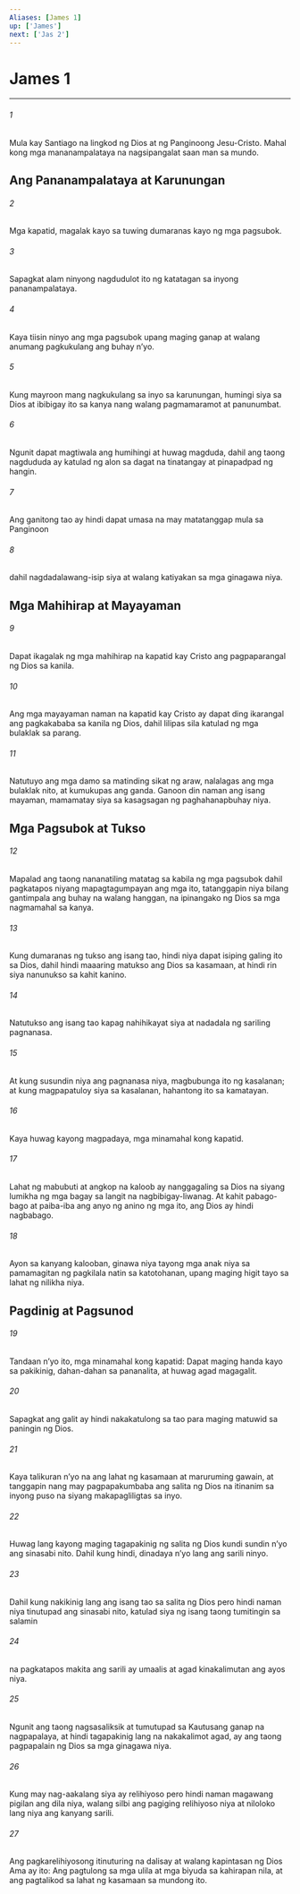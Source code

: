 ```yaml
---
Aliases: [James 1]
up: ['James']
next: ['Jas 2']
---
```

# James 1

***


###### 1 


Mula kay Santiago na lingkod ng Dios at ng Panginoong Jesu-Cristo. Mahal kong mga mananampalataya na nagsipangalat saan man sa mundo.

## Ang Pananampalataya at Karunungan 


###### 2 


Mga kapatid, magalak kayo sa tuwing dumaranas kayo ng mga pagsubok. 


###### 3 


Sapagkat alam ninyong nagdudulot ito ng katatagan sa inyong pananampalataya. 


###### 4 


Kaya tiisin ninyo ang mga pagsubok upang maging ganap at walang anumang pagkukulang ang buhay nʼyo. 


###### 5 


Kung mayroon mang nagkukulang sa inyo sa karunungan, humingi siya sa Dios at ibibigay ito sa kanya nang walang pagmamaramot at panunumbat. 


###### 6 


Ngunit dapat magtiwala ang humihingi at huwag magduda, dahil ang taong nagdududa ay katulad ng alon sa dagat na tinatangay at pinapadpad ng hangin. 


###### 7 


Ang ganitong tao ay hindi dapat umasa na may matatanggap mula sa Panginoon 


###### 8 


dahil nagdadalawang-isip siya at walang katiyakan sa mga ginagawa niya.

## Mga Mahihirap at Mayayaman 


###### 9 


Dapat ikagalak ng mga mahihirap na kapatid kay Cristo ang pagpaparangal ng Dios sa kanila. 


###### 10 


Ang mga mayayaman naman na kapatid kay Cristo ay dapat ding ikarangal ang pagkakababa sa kanila ng Dios, dahil lilipas sila katulad ng mga bulaklak sa parang. 


###### 11 


Natutuyo ang mga damo sa matinding sikat ng araw, nalalagas ang mga bulaklak nito, at kumukupas ang ganda. Ganoon din naman ang isang mayaman, mamamatay siya sa kasagsagan ng paghahanapbuhay niya.

## Mga Pagsubok at Tukso 


###### 12 


Mapalad ang taong nananatiling matatag sa kabila ng mga pagsubok dahil pagkatapos niyang mapagtagumpayan ang mga ito, tatanggapin niya bilang gantimpala ang buhay na walang hanggan, na ipinangako ng Dios sa mga nagmamahal sa kanya. 


###### 13 


Kung dumaranas ng tukso ang isang tao, hindi niya dapat isiping galing ito sa Dios, dahil hindi maaaring matukso ang Dios sa kasamaan, at hindi rin siya nanunukso sa kahit kanino. 


###### 14 


Natutukso ang isang tao kapag nahihikayat siya at nadadala ng sariling pagnanasa. 


###### 15 


At kung susundin niya ang pagnanasa niya, magbubunga ito ng kasalanan; at kung magpapatuloy siya sa kasalanan, hahantong ito sa kamatayan. 


###### 16 


Kaya huwag kayong magpadaya, mga minamahal kong kapatid. 


###### 17 


Lahat ng mabubuti at angkop na kaloob ay nanggagaling sa Dios na siyang lumikha ng mga bagay sa langit na nagbibigay-liwanag. At kahit pabago-bago at paiba-iba ang anyo ng anino ng mga ito, ang Dios ay hindi nagbabago. 


###### 18 


Ayon sa kanyang kalooban, ginawa niya tayong mga anak niya sa pamamagitan ng pagkilala natin sa katotohanan, upang maging higit tayo sa lahat ng nilikha niya.

## Pagdinig at Pagsunod 


###### 19 


Tandaan nʼyo ito, mga minamahal kong kapatid: Dapat maging handa kayo sa pakikinig, dahan-dahan sa pananalita, at huwag agad magagalit. 


###### 20 


Sapagkat ang galit ay hindi nakakatulong sa tao para maging matuwid sa paningin ng Dios. 


###### 21 


Kaya talikuran nʼyo na ang lahat ng kasamaan at maruruming gawain, at tanggapin nang may pagpapakumbaba ang salita ng Dios na itinanim sa inyong puso na siyang makapagliligtas sa inyo. 


###### 22 


Huwag lang kayong maging tagapakinig ng salita ng Dios kundi sundin nʼyo ang sinasabi nito. Dahil kung hindi, dinadaya nʼyo lang ang sarili ninyo. 


###### 23 


Dahil kung nakikinig lang ang isang tao sa salita ng Dios pero hindi naman niya tinutupad ang sinasabi nito, katulad siya ng isang taong tumitingin sa salamin 


###### 24 


na pagkatapos makita ang sarili ay umaalis at agad kinakalimutan ang ayos niya. 


###### 25 


Ngunit ang taong nagsasaliksik at tumutupad sa Kautusang ganap na nagpapalaya, at hindi tagapakinig lang na nakakalimot agad, ay ang taong pagpapalain ng Dios sa mga ginagawa niya. 


###### 26 


Kung may nag-aakalang siya ay relihiyoso pero hindi naman magawang pigilan ang dila niya, walang silbi ang pagiging relihiyoso niya at niloloko lang niya ang kanyang sarili. 


###### 27 


Ang pagkarelihiyosong itinuturing na dalisay at walang kapintasan ng Dios Ama ay ito: Ang pagtulong sa mga ulila at mga biyuda sa kahirapan nila, at ang pagtalikod sa lahat ng kasamaan sa mundong ito.

